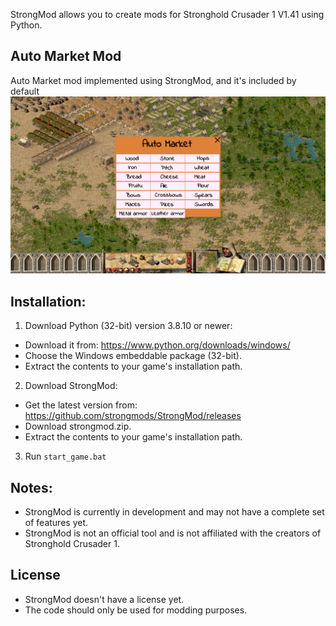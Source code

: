 StrongMod allows you to create mods for Stronghold Crusader 1 V1.41 using Python.

## Auto Market Mod
Auto Market mod implemented using StrongMod, and it's included by default
![Auto Market Screenshot](screenshots/automarket.png)

## Installation:
1. Download Python (32-bit) version 3.8.10 or newer:
- Download it from: https://www.python.org/downloads/windows/
- Choose the Windows embeddable package (32-bit).
- Extract the contents to your game's installation path.

2. Download StrongMod:
- Get the latest version from: https://github.com/strongmods/StrongMod/releases
- Download strongmod.zip.
- Extract the contents to your game's installation path.

3. Run `start_game.bat`

## Notes:
- StrongMod is currently in development and may not have a complete set of features yet.
- StrongMod is not an official tool and is not affiliated with the creators of Stronghold Crusader 1.

## License
- StrongMod doesn't have a license yet.
- The code should only be used for modding purposes.